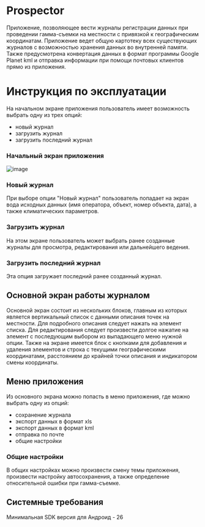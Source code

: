 # Prospector 
Приложение, позволяющее вести журналы регистрации данных при проведении гамма-съемки на местности с привязкой к географическим координатам.
Приложение ведет общую картотеку всех существующих журналов с возможностью хранения данных во внутренней памяти.
Также предусмотрена конвертация данных в формат программы Google Planet kml и отправка информации при помощи почтовых клиентов прямо из приложения. 
# Инструкция по эксплуатации
На начальном экране приложения пользователь имеет возможность выбрать одну из трех опций:
- новый журнал
- загрузить журнал
- загрузить последний журнал
### Начальный экран приложения
![image](https://github.com/vladalexeco/Prospector/assets/27238541/36a76eaa-0828-48eb-ab1b-7118d6821665)
### Новый журнал
При выборе опции "Новый журнал" пользователь попадает на экран вода исходных данных (имя оператора, объект, номер объекта, дата), а также климатических параметров.
### Загрузить журнал
На этом экране пользователь может выбрать ранее созданные журналы для просмотра, редактирования или дальнейшего ведения.
### Загрузить последний журнал
Эта опция загружает последний ранее созданный журнал.
## Основной экран работы журналом
Основной экран состоит из нескольких блоков, главным из которых является вертикальный список с данными описания точек на местности. Для подробного описания следует нажать на элемент списка. Для редактирования 
следует произвести долгое нажатие на элемент с последующим выбором из выпадающего меню нужной опции. Также на экране имеется блок с кнопками для добавления и удаления элементов и строка с текущими географическими
координатами, расстоянием до крайней точки описания и индикатором смены координаты.
## Меню приложения
Из основного экрана можно попасть в меню приложения, где можно выбрать одну из опций:
- сохранение журнала
- экспорт данных в формат xls
- экспорт данных в формат kml
- отправка по почте
- общие настройки
### Общие настройки
В общих настройках можно произвести смену темы приложения, произвести настройку автосохранения, а также определение относительной ошибки при гамма-съемке.
## Системные требования
Минимальная SDK версия для Андроид - 26
